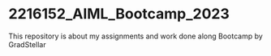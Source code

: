 # 2216152_AIML_Bootcamp_2023
This repository is about my assignments and work done along Bootcamp by GradStellar
